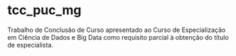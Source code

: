 # tcc_puc_mg

Trabalho de Conclusão de Curso apresentado ao Curso de Especialização em Ciência de Dados e Big Data como requisito parcial à obtenção do título de especialista.
